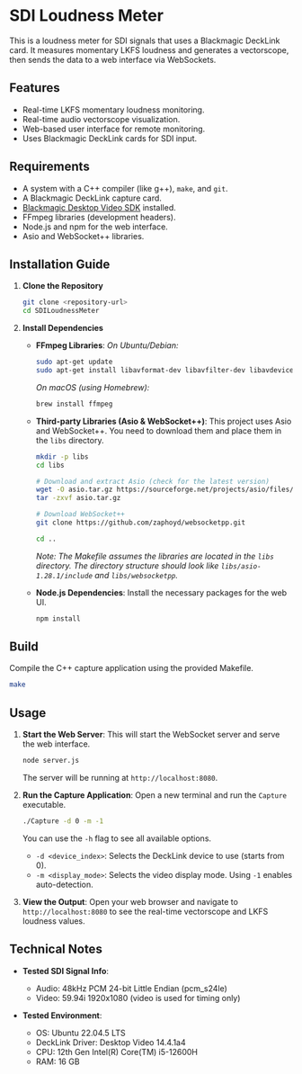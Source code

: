 # SDI Loudness Meter

This is a loudness meter for SDI signals that uses a Blackmagic DeckLink card. It measures momentary LKFS loudness and generates a vectorscope, then sends the data to a web interface via WebSockets.

## Features

*   Real-time LKFS momentary loudness monitoring.
*   Real-time audio vectorscope visualization.
*   Web-based user interface for remote monitoring.
*   Uses Blackmagic DeckLink cards for SDI input.

## Requirements

*   A system with a C++ compiler (like g++), `make`, and `git`.
*   A Blackmagic DeckLink capture card.
*   [Blackmagic Desktop Video SDK](https://www.blackmagicdesign.com/developer/product/desktop-video) installed.
*   FFmpeg libraries (development headers).
*   Node.js and npm for the web interface.
*   Asio and WebSocket++ libraries.

## Installation Guide

1.  **Clone the Repository**
    ```bash
    git clone <repository-url>
    cd SDILoudnessMeter
    ```

2.  **Install Dependencies**

    *   **FFmpeg Libraries**:
        *On Ubuntu/Debian:*
        ```bash
        sudo apt-get update
        sudo apt-get install libavformat-dev libavfilter-dev libavdevice-dev libavutil-dev
        ```
        *On macOS (using Homebrew):*
        ```bash
        brew install ffmpeg
        ```

    *   **Third-party Libraries (Asio & WebSocket++)**:
        This project uses Asio and WebSocket++. You need to download them and place them in the `libs` directory.
        ```bash
        mkdir -p libs
        cd libs

        # Download and extract Asio (check for the latest version)
        wget -O asio.tar.gz https://sourceforge.net/projects/asio/files/latest/download
        tar -zxvf asio.tar.gz

        # Download WebSocket++
        git clone https://github.com/zaphoyd/websocketpp.git
        
        cd ..
        ```
        *Note: The Makefile assumes the libraries are located in the `libs` directory. The directory structure should look like `libs/asio-1.28.1/include` and `libs/websocketpp`.*

    *   **Node.js Dependencies**:
        Install the necessary packages for the web UI.
        ```bash
        npm install
        ```

## Build

Compile the C++ capture application using the provided Makefile.

```bash
make
```

## Usage

1.  **Start the Web Server**:
    This will start the WebSocket server and serve the web interface.
    ```bash
    node server.js
    ```
    The server will be running at `http://localhost:8080`.

2.  **Run the Capture Application**:
    Open a new terminal and run the `Capture` executable.
    ```bash
    ./Capture -d 0 -m -1
    ```
    You can use the `-h` flag to see all available options.
    *   `-d <device_index>`: Selects the DeckLink device to use (starts from 0).
    *   `-m <display_mode>`: Selects the video display mode. Using `-1` enables auto-detection.

3.  **View the Output**:
    Open your web browser and navigate to `http://localhost:8080` to see the real-time vectorscope and LKFS loudness values.

## Technical Notes

*   **Tested SDI Signal Info**:
    *   Audio: 48kHz PCM 24-bit Little Endian (pcm_s24le)
    *   Video: 59.94i 1920x1080 (video is used for timing only)

*   **Tested Environment**:
    *   OS: Ubuntu 22.04.5 LTS
    *   DeckLink Driver: Desktop Video 14.4.1a4
    *   CPU: 12th Gen Intel(R) Core(TM) i5-12600H
    *   RAM: 16 GB